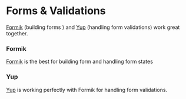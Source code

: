 
# Forms & Validations

[Formik](https://github.com/jaredpalmer/formik) (building forms ) and [Yup](https://github.com/jquense/yup) (handling form validations) work great together.

### Formik
[Formik](https://github.com/jaredpalmer/formik) is the best for building form and handling form states

### Yup

[Yup](https://github.com/jquense/yup) is working perfectly with Formik for handling form validations.
